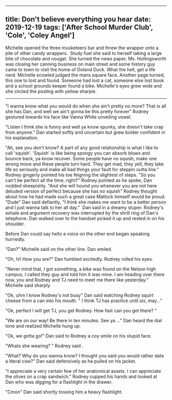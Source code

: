 
---
title: Don't believe everything you hear
date: 2019-12-19
tags: ['After School Murder Club', 'Cole', 'Coley Angel']
---

Michelle opened the three musketeers bar and threw the wrapper onto a pile of other candy wrappers.  Study fuel she said to herself taking a large bite of chocolate and nougat. She turned the news paper, Ms. Hollingsworth was closing her canning business on main street and some history guy came to town to visit the home of Doland Duck. What the hell, get a life nerd. Michelle scowled judged the mans square face. Another page turned, this one to lost and found. Someone had lost a cat, someone else lost book and a school grounds keeper found a bike. Michelle's eyes grew wide and she circled the posting with yellow sharpie.

---

"I wanna know what you would do when she ain't pretty no more? That is all she has Dan, and well we ain't gonna be this pretty forever" Rodney gestured towards his face like Vanna White unveiling vowel.

"Listen I think she is funny and well ya know spunky, she doesn't take crap from anyone." Dan started softly and uncertain but grew bolder confident in his explanation.

"Ah, see you don't know? A part of any good relationship is what I like to call 'squish'. 'Squish' is like being spongy you can absorb blows and bounce back, ya know recover. Some people have no squish, make one wrong move and these people turn hard. They get mad, they yell, they take life so seriously and make all bad things your fault for steppin outta line." Rodney gingerly pointed his toe feigning the slightest of steps. "So you can't be perfect all the time, right?" Rodney pointed as he spoke, Dan nodded sheepishly. "And she will hound you whenever you are not here deluded version of perfect because she has no squish" Rodney thought about how he had made such a great case Matlock himself would be proud. "Dude" Dan said defiantly, "I think she makes me want to be a better person and I just wanna talk to her all day."  Dan said in a dreamy stuper. Rodney's exhale and argument recovery was interrupted by the shrill ring of Dan's telephone. Dan walked over to the handset picked it up and rested in on his shoulder.

Before Dan could say hello a voice on the other end began speaking hurriedly.

"Dan?" Michelle said on the other line. Dan smiled.

"Oh, hi! How you are?" Dan fumbled excitedly. Rodney rolled his eyes.

"Never mind that, I got something, a bike was found on the Nelson high campus, I called they guy and told him it was mine. I am heading over there now, you and Rodney and TJ need to meet me there like yesterday." Michelle said sharply.

"Ok, uhm I know Rodney's not busy" Dan said watching Rodney squirt cheese from a can into his mouth. " I think TJ has practice until six, may..."

"Ok, perfect I will get TJ, you get Rodney. How fast can you get there? "

"We are on our way! Be there in ten minutes. See ya ..." Dan heard the dial tone and realized Michelle hung up.

"Ok, we gotta go!" Dan said to Rodney a coy smile on his stupid face.

"Whats she wearing? " Rodney said .

"What? Why do you wanna know? I thought you said you would rather date a literal cow?" Dan said defensively as he pulled on his jacket.

"I appreciate a very certain few of her anatomical assets. I can appreciate the olives on a crap sandwich." Rodney cupped his hands and looked at Dan who was digging for a flashlight in the drawer.

"Cmon" Dan said shortly tossing him a heavy flashlight.
